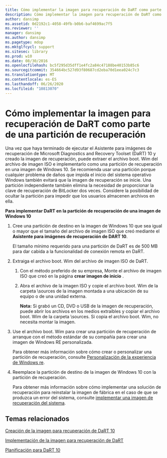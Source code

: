 ```yaml
---
title: Cómo implementar la imagen para recuperación de DaRT como parte de una partición de recuperación
description: Cómo implementar la imagen para recuperación de DaRT como parte de una partición de recuperación
author: dansimp
ms.assetid: 0d2192c1-4058-49fb-b0b6-baf4699ac7f5
ms.reviewer: ''
manager: dansimp
ms.author: dansimp
ms.pagetype: mdop
ms.mktglfcycl: support
ms.sitesec: library
ms.prod: w10
ms.date: 08/30/2016
ms.openlocfilehash: bc5f295d35dff1e4fc2a84c47188be40153b85c6
ms.sourcegitcommit: 354664bc527d93f80687cd2eba70d1eea024c7c3
ms.translationtype: MT
ms.contentlocale: es-ES
ms.lasthandoff: 06/26/2020
ms.locfileid: "10813070"
---
```

# Cómo implementar la imagen para recuperación de DaRT como parte de una partición de recuperación


Una vez que haya terminado de ejecutar el Asistente para imágenes de recuperación de Microsoft Diagnostics and Recovery Toolset (DaRT) 10 y creado la imagen de recuperación, puede extraer el archivo boot. Wim del archivo de imagen ISO e implementarlo como una partición de recuperación en una imagen de Windows 10. Se recomienda usar una partición porque cualquier problema de daños que impida el inicio del sistema operativo Windows también evitará que la imagen de recuperación se inicie. Una partición independiente también elimina la necesidad de proporcionar la clave de recuperación de BitLocker dos veces. Considere la posibilidad de ocultar la partición para impedir que los usuarios almacenen archivos en ella.

**Para implementar DaRT en la partición de recuperación de una imagen de Windows 10**

1.  Cree una partición de destino en la imagen de Windows 10 que sea igual o mayor que el tamaño del archivo de imagen ISO que creó mediante el **Asistente para imágenes de recuperación de DART 10**.

    El tamaño mínimo requerido para una partición de DaRT es de 500 MB para dar cabida a la funcionalidad de conexión remota en DaRT.

2.  Extraiga el archivo boot. Wim del archivo de imagen ISO de DaRT.

    1.  Con el método preferido de su empresa, Monte el archivo de imagen ISO que creó en la página **crear imagen de inicio** .

    2.  Abra el archivo de la imagen ISO y copie el archivo boot. Wim de la carpeta \\sources de la imagen montada a una ubicación de su equipo o de una unidad externa.

        **Nota:**  Si grabó un CD, DVD o USB de la imagen de recuperación, puede abrir los archivos en los medios extraíbles y copiar el archivo boot. Wim de la carpeta \\sources. Si copia el archivo boot. Wim, no necesita montar la imagen.

         

3.  Use el archivo boot. Wim para crear una partición de recuperación de arranque con el método estándar de su compañía para crear una imagen de Windows RE personalizada.

    Para obtener más información sobre cómo crear o personalizar una partición de recuperación, consulte [Personalización de la experiencia de Windows re](https://go.microsoft.com/fwlink/?LinkId=214222).

4.  Reemplace la partición de destino de la imagen de Windows 10 con la partición de recuperación.

    Para obtener más información sobre cómo implementar una solución de recuperación para reinstalar la imagen de fábrica en el caso de que se produzca un error del sistema, consulte [implementar una imagen de recuperación del sistema](https://go.microsoft.com/fwlink/?LinkId=214221).

## Temas relacionados


[Creación de la imagen para recuperación de DaRT 10](creating-the-dart-10-recovery-image.md)

[Implementación de la imagen para recuperación de DaRT](deploying-the-dart-recovery-image-dart-10.md)

[Planificación para DaRT 10](planning-for-dart-10.md)

 

 





